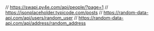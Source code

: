 // https://swapi.py4e.com/api/people/?page=1
// https://jsonplaceholder.typicode.com/posts
// https://random-data-api.com/api/users/random_user
// https://random-data-api.com/api/address/random_address
